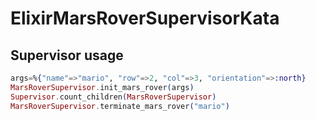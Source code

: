 # ElixirMarsRoverSupervisorKata

## Supervisor usage

```elixir
args=%{"name"=>"mario", "row"=>2, "col"=>3, "orientation"=>:north}
MarsRoverSupervisor.init_mars_rover(args)
Supervisor.count_children(MarsRoverSupervisor)
MarsRoverSupervisor.terminate_mars_rover("mario")
```
